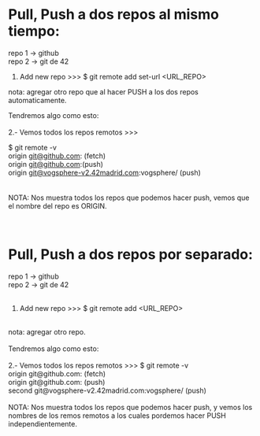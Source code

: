 # Pull, Push a dos repos al mismo tiempo:

repo 1 -> github <br>
repo 2 -> git de 42 <br>

  1. Add new repo >>>                     $ git remote add set-url <NOMBRE> <URL_REPO>
  
  nota: agregar otro repo que al hacer PUSH a los dos repos automaticamente. 
  
Tendremos algo como esto: <br>
  <br>
  2.- Vemos todos los repos remotos >>>   
  
  $ git remote -v <br>
    origin	git@github.com:<RepoName> (fetch) <br>
    origin	git@github.com:<RepoName>(push) <br>
    origin	git@vogsphere-v2.42madrid.com:vogsphere/<RepoName para evaluacion> (push) <br>
  <br>
  <br>
  NOTA: Nos muestra todos los repos que podemos hacer push, vemos que el nombre del repo es ORIGIN. <br>
  <br>
  <br>
  # Pull, Push a dos repos por separado:

repo 1 -> github <br>
repo 2 -> git de 42 <br>
<br>
  1. Add new repo >>>                     $ git remote add <second> <URL_REPO> <br>
  <br>
  nota: agregar otro repo. <br>
  <br>
Tendremos algo como esto: <br>
    <br>
  2.- Vemos todos los repos remotos >>>   $ git remote -v <br>
                                              origin	git@github.com:<RepoName> (fetch) <br>
                                              origin	git@github.com:<RepoName> (push) <br>
                                              second	git@vogsphere-v2.42madrid.com:vogsphere/<RepoName para evaluacion> (push) <br>
  <br>
  NOTA: Nos muestra todos los repos que podemos hacer push, y vemos los nombres de los remos remotos a los cuales pordemos hacer PUSH independientemente.
